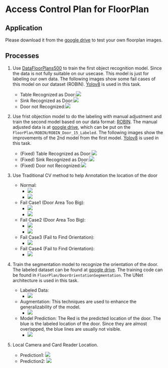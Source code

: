 # Access Control Plan for FloorPlan 
## Application
Please download it from the [google drive](https://drive.google.com/file/d/1_1-UIt8joyS_FvTtRm-VquuRjBkGcPRv/view?usp=sharing) to test your own floorplan images.

## Processes
1. Use [DataFloorPlans500](https://universe.roboflow.com/university-y9nbi/floor-plans-500/dataset/3) to train the first object recognition model. Since the data is not fully suitable on our usecase. This model is just for labeling our own data. The following images show some fail cases of this model on our dataset (ROBIN). [Yolov8](https://github.com/ultralytics/ultralytics) is used in this task.
    - Table Recognized as Door:![](static/figures_test_1st/Cat35_7.png)
    - Sink Recognized as Door:![](static/figures_test_1st/Cat47_5.png)
    - Door not Recognized:![](static/figures_test_1st/Cat49_1.png)
    
2. Use frist objection model to do the labeling with manual adjustment and train the second model based on our data format: [ROBIN](https://github.com/gesstalt/ROBIN). The manual adjusted data is at [google drive](https://drive.google.com/file/d/1hs6Qc2UjLSYC5Q9rDbENUcZDAgnrkf5y/view?usp=sharing), which can be put on the `FloorPlan/ROBIN/ROBIN_Door_15_Labeled`. The following images show the improvements of the 2nd model from the first model. [Yolov8](https://github.com/ultralytics/ultralytics) is used in this task.
    - (Fixed) Table Recognized as Door:![](static/figures_test_2nd/Cat35_7.png)
    - (Fixed) Sink Recognized as Door:![](static/figures_test_2nd/Cat47_5.png)
    - (Fixed) Door not Recognized:![](static/figures_test_2nd/Cat49_1.png)

3. Use Traditional CV method to help Annotation the location of the door
    - Normal: 
        - ![](static/figures_orientationcv/Cat2_1_00_hc_detect.png)
        - ![](static/figures_orientationcv/Cat2_1_00_wall_loc.png)       
    - Fail Case1 (Door Area Too Big):
        - ![](static/figures_orientationcv/Cat15_2_00_hc_detect.png)
        - ![](static/figures_orientationcv/Cat15_2_00_wall_loc.png)       
    - Fail Case2 (Door Area Too Big):
        - ![](static/figures_orientationcv/Cat37_1_01_hc_detect.png)
        - ![](static/figures_orientationcv/Cat37_1_01_wall_loc.png)       
    - Fail Case3 (Fail to Find Orientation):
        - ![](static/figures_orientationcv/Cat39_9_03_hc_detect.png)
    - Fail Case4 (Fail to Find Orientation):
        - ![](static/figures_orientationcv/Cat30_4_00_hc_detect.png)       
        
4. Train the segmentation model to recognize the orientation of the door. The labeled dataset can be found at [google drive](https://drive.google.com/file/d/19rZ_CDH-WnGSQ_RE2iyY9PHb90tbEU1N/view?usp=sharing). The training code can be found in `FloorPlan/DoorOrientationSegmentation`. The UNet architecture is used in this task.
    - Labeled Data: 
        - ![](static/Segmentation/DatasetPreviewDsiffSample.png)   
    - Augmentation: This techniques are used to enhance the generalizability of the model.
        - ![](static/Segmentation/TransformFunctionsPreview_no_mask.png)
    - Model Prediction: The Red is the predicted location of the door. The blue is the labeled location of the door. Since they are almost overlapped, the blue lines are usually not visible.
        - ![](static/Segmentation/Evaluation.png)
    
5. Local Camera and Card Reader Location.
    - Prediction1: ![](static/final_predictions/Cat20_3.jpg)
    - Prediction2: ![](static/final_predictions/Cat21_2.jpg)

    
